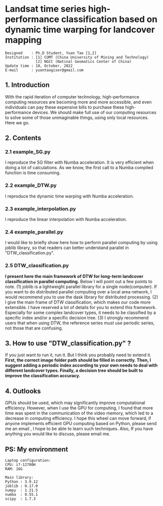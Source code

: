 # Landsat time series high-performance classification based on dynamic time warping for landcover mapping
  
    Designed    : Ph.D Student, Yuan Tao [1,2]
    Institution : [1] CUMT (China University of Mining and Technology)
                  [2] NGCC (Natinal Geomatics Center of China)
    Update time : 10, October, 2022
    E-mail      : yuantaogiser@gmail.com

## 1. Introduction
   With the rapid iteration of computer technology, high-performance computing resources are becoming more and more accessible, and even individuals can pay these expensive bills to purchase these high-performance devices. We should make full use of our computing resources to solve some of those unimaginable things, using only local resources. Here we go.
   
## 2. Contents
   ### 2.1 example_SG.py
   I reproduce the SG filter with Numba acceleration. It is very efficient when doing a lot of calculations. As we know, the first call to a Numba compiled function is time consuming. 
   
   ### 2.2 example_DTW.py
   I reproduce the dynamic time warping with Numba acceleration.
   
   ### 2.3 example_interpolation.py
   I reproduce the linear interpolation with Numba acceleration.
   
   ### 2.4 example_parallel.py
   I would like to briefly show here how to perform parallel computing by using joblib library, so that readers can better understand parallel in "DTW_classification.py".
   
   ### **2.5 DTW_classification.py** 
   **I present here the main framework of DTW for long-term landcover classification in parallel computing.** Below I will point out a few points to note. (1) joblib is a lightweight parallel library for a single node(computer). If you want to do distributed parallel computing over a local area network, I would recommend you to use the dask library for distributed processing. (2) I give the main frame of DTW classification, which makes our code more extensible. I have reserved a lot of details for you to extend this framework. Especially for some complex landcover types, it needs to be classified by a specific index and/or a specific decision tree. (3) I strongly recommend users that when using DTW, the reference series must use periodic series, not those that are confusing.

## 3. How to use "DTW_classification.py" ?
   If you just want to run it, run it. But I think you probably need to extend it. **First, the correct image folder path should be filled in correctly. Then, I suggest adding a periodic index according to your own needs to deal with different landcover types. Finally, a decision tree should be built to improve the classification accuracy.**
   
## 4. Outlooks
   GPUs should be used, which may significantly improve computational efficiency. However, when I use the GPU for computing, I found that more time was spent in the communication of the video memory, which led to a decrease in computing efficiency. I hope this wheel can move forward, if anyone implements efficient GPU computing based on Python, please send me an email , I hope to be able to learn such techniques. Also, If you have anything you would like to discuss, please email me.
   
## PS: My environment
    Laptop configuration:
    CPU: i7-12700H
    RAM: 16G

    Main library:
    Python : 3.9.12
    joblib : 0.17.0
    numpy  : 1.21.5
    numba  : 0.55.1
    scipy  : 1.7.3
   
